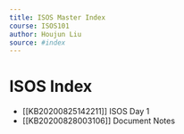 ```yaml
---
title: ISOS Master Index
course: ISOS101
author: Houjun Liu
source: #index
---
```


# ISOS Index

* [[KB20200825142211]] ISOS Day 1
* [[KB20200828003106]] Document Notes
